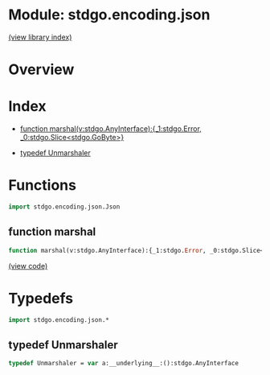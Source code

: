 # Module: stdgo.encoding.json


[(view library index)](../../stdgo.md)


# Overview


 


# Index


- [function marshal\(v:stdgo.AnyInterface\):\{\_1:stdgo.Error, \_0:stdgo.Slice\<stdgo.GoByte\>\}](<#function-marshal>)

- [typedef Unmarshaler](<#typedef-unmarshaler>)

# Functions


```haxe
import stdgo.encoding.json.Json
```


## function marshal


```haxe
function marshal(v:stdgo.AnyInterface):{_1:stdgo.Error, _0:stdgo.Slice<stdgo.GoByte>}
```


 


[\(view code\)](<./Json.hx#L9>)


# Typedefs


```haxe
import stdgo.encoding.json.*
```


## typedef Unmarshaler


```haxe
typedef Unmarshaler = var a:__underlying__:():stdgo.AnyInterface
```


 



